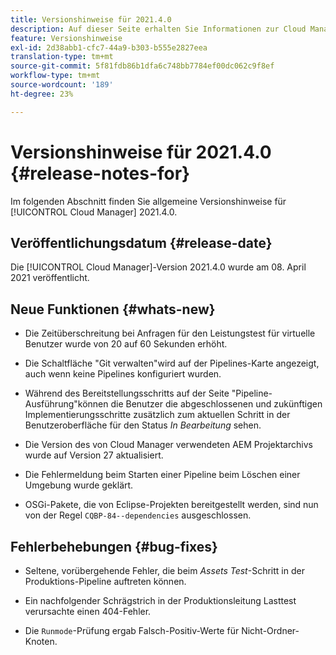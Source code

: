```yaml
---
title: Versionshinweise für 2021.4.0
description: Auf dieser Seite erhalten Sie Informationen zur Cloud Manager-Version 2021.4.0.
feature: Versionshinweise
exl-id: 2d38abb1-cfc7-44a9-b303-b555e2827eea
translation-type: tm+mt
source-git-commit: 5f81fdb86b1dfa6c748bb7784ef00dc062c9f8ef
workflow-type: tm+mt
source-wordcount: '189'
ht-degree: 23%

---
```


# Versionshinweise für 2021.4.0 {#release-notes-for}

Im folgenden Abschnitt finden Sie allgemeine Versionshinweise für [!UICONTROL Cloud Manager] 2021.4.0.

## Veröffentlichungsdatum {#release-date}

Die [!UICONTROL Cloud Manager]-Version 2021.4.0 wurde am 08. April 2021 veröffentlicht.

## Neue Funktionen {#whats-new}

* Die Zeitüberschreitung bei Anfragen für den Leistungstest für virtuelle Benutzer wurde von 20 auf 60 Sekunden erhöht.

* Die Schaltfläche &quot;Git verwalten&quot;wird auf der Pipelines-Karte angezeigt, auch wenn keine Pipelines konfiguriert wurden.

* Während des Bereitstellungsschritts auf der Seite &quot;Pipeline-Ausführung&quot;können die Benutzer die abgeschlossenen und zukünftigen Implementierungsschritte zusätzlich zum aktuellen Schritt in der Benutzeroberfläche für den Status *In Bearbeitung* sehen.

* Die Version des von Cloud Manager verwendeten AEM Projektarchivs wurde auf Version 27 aktualisiert.

* Die Fehlermeldung beim Starten einer Pipeline beim Löschen einer Umgebung wurde geklärt.

* OSGi-Pakete, die von Eclipse-Projekten bereitgestellt werden, sind nun von der Regel `CQBP-84--dependencies` ausgeschlossen.

## Fehlerbehebungen {#bug-fixes}

* Seltene, vorübergehende Fehler, die beim *Assets Test*-Schritt in der Produktions-Pipeline auftreten können.

* Ein nachfolgender Schrägstrich in der Produktionsleitung Lasttest verursachte einen 404-Fehler.

* Die `Runmode`-Prüfung ergab Falsch-Positiv-Werte für Nicht-Ordner-Knoten.